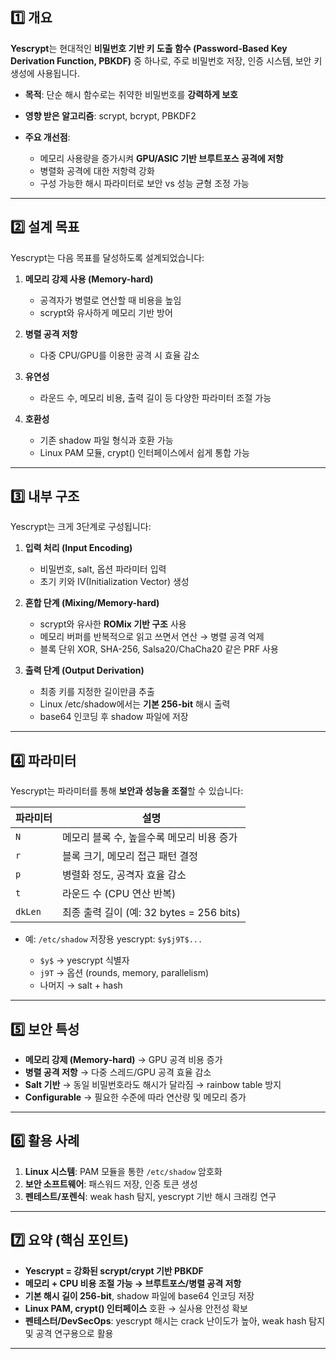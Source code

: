 ## 1️⃣ 개요

**Yescrypt**는 현대적인 **비밀번호 기반 키 도출 함수 (Password-Based Key Derivation Function, PBKDF)** 중 하나로, 주로 비밀번호 저장, 인증 시스템, 보안 키 생성에 사용됩니다.

- **목적**: 단순 해시 함수로는 취약한 비밀번호를 **강력하게 보호**
- **영향 받은 알고리즘**: scrypt, bcrypt, PBKDF2
- **주요 개선점**:

  - 메모리 사용량을 증가시켜 **GPU/ASIC 기반 브루트포스 공격에 저항**
  - 병렬화 공격에 대한 저항력 강화
  - 구성 가능한 해시 파라미터로 보안 vs 성능 균형 조정 가능

---

## 2️⃣ 설계 목표

Yescrypt는 다음 목표를 달성하도록 설계되었습니다:

1. **메모리 강제 사용 (Memory-hard)**

   - 공격자가 병렬로 연산할 때 비용을 높임
   - scrypt와 유사하게 메모리 기반 방어

2. **병렬 공격 저항**

   - 다중 CPU/GPU를 이용한 공격 시 효율 감소

3. **유연성**

   - 라운드 수, 메모리 비용, 출력 길이 등 다양한 파라미터 조절 가능

4. **호환성**

   - 기존 shadow 파일 형식과 호환 가능
   - Linux PAM 모듈, crypt() 인터페이스에서 쉽게 통합 가능

---

## 3️⃣ 내부 구조

Yescrypt는 크게 3단계로 구성됩니다:

1. **입력 처리 (Input Encoding)**

   - 비밀번호, salt, 옵션 파라미터 입력
   - 초기 키와 IV(Initialization Vector) 생성

2. **혼합 단계 (Mixing/Memory-hard)**

   - scrypt와 유사한 **ROMix 기반 구조** 사용
   - 메모리 버퍼를 반복적으로 읽고 쓰면서 연산 → 병렬 공격 억제
   - 블록 단위 XOR, SHA-256, Salsa20/ChaCha20 같은 PRF 사용

3. **출력 단계 (Output Derivation)**

   - 최종 키를 지정한 길이만큼 추출
   - Linux /etc/shadow에서는 **기본 256-bit** 해시 출력
   - base64 인코딩 후 shadow 파일에 저장

---

## 4️⃣ 파라미터

Yescrypt는 파라미터를 통해 **보안과 성능을 조절**할 수 있습니다:

| 파라미터 | 설명                                      |
| -------- | ----------------------------------------- |
| `N`      | 메모리 블록 수, 높을수록 메모리 비용 증가 |
| `r`      | 블록 크기, 메모리 접근 패턴 결정          |
| `p`      | 병렬화 정도, 공격자 효율 감소             |
| `t`      | 라운드 수 (CPU 연산 반복)                 |
| `dkLen`  | 최종 출력 길이 (예: 32 bytes = 256 bits)  |

- 예: `/etc/shadow` 저장용 yescrypt: `$y$j9T$...`

  - `$y$` → yescrypt 식별자
  - `j9T` → 옵션 (rounds, memory, parallelism)
  - 나머지 → salt + hash

---

## 5️⃣ 보안 특성

- **메모리 강제 (Memory-hard)** → GPU 공격 비용 증가
- **병렬 공격 저항** → 다중 스레드/GPU 공격 효율 감소
- **Salt 기반** → 동일 비밀번호라도 해시가 달라짐 → rainbow table 방지
- **Configurable** → 필요한 수준에 따라 연산량 및 메모리 증가

---

## 6️⃣ 활용 사례

1. **Linux 시스템**: PAM 모듈을 통한 `/etc/shadow` 암호화
2. **보안 소프트웨어**: 패스워드 저장, 인증 토큰 생성
3. **펜테스트/포렌식**: weak hash 탐지, yescrypt 기반 해시 크래킹 연구

---

## 7️⃣ 요약 (핵심 포인트)

- **Yescrypt = 강화된 scrypt/crypt 기반 PBKDF**
- **메모리 + CPU 비용 조절 가능 → 브루트포스/병렬 공격 저항**
- **기본 해시 길이 256-bit**, shadow 파일에 base64 인코딩 저장
- **Linux PAM, crypt() 인터페이스** 호환 → 실사용 안전성 확보
- **펜테스터/DevSecOps**: yescrypt 해시는 crack 난이도가 높아, weak hash 탐지 및 공격 연구용으로 활용

---
